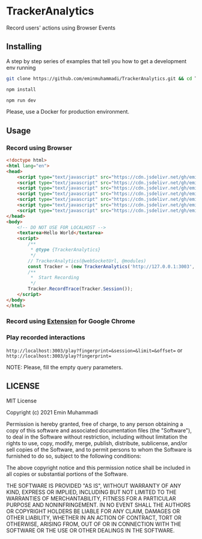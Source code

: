 # TrackerAnalytics

Record users' actions using Browser Events

## Installing
A step by step series of examples that tell you how to get a development env running

```bash
git clone https://github.com/eminmuhammadi/TrackerAnalytics.git && cd TrackerAnalytics
```

```bash
npm install
```

```bash
npm run dev
```

Please, use a Docker for production environment.

## Usage
### Record using Browser
```html
<!doctype html>
<html lang="en">
<head>
    <script type="text/javascript" src="https://cdn.jsdelivr.net/gh/eminmuhammadi/TrackerAnalytics@0.1.0/extension/lib/client.min.js"></script>
    <script type="text/javascript" src="https://cdn.jsdelivr.net/gh/eminmuhammadi/TrackerAnalytics@0.1.0/extension/lib/crypto.min.js"></script>
    <script type="text/javascript" src="https://cdn.jsdelivr.net/gh/eminmuhammadi/TrackerAnalytics@0.1.0/extension/lib/underscore.min.js"></script>
    <script type="text/javascript" src="https://cdn.jsdelivr.net/gh/eminmuhammadi/TrackerAnalytics@0.1.0/extension/lib/observe.js"></script>
    <script type="text/javascript" src="https://cdn.jsdelivr.net/gh/eminmuhammadi/TrackerAnalytics@0.1.0/extension/lib/rrweb.js"></script>
    <script type="text/javascript" src="https://cdn.jsdelivr.net/gh/eminmuhammadi/TrackerAnalytics@0.1.0/extension/lib/socket.io.min.js"></script>
    <script type="text/javascript" src="https://cdn.jsdelivr.net/gh/eminmuhammadi/TrackerAnalytics@0.1.0/extension/src/main.js"></script>
</head>
<body>
    <!-- DO NOT USE FOR LOCALHOST -->
    <textarea>Hello World</textarea>
    <script>
        /**
         * @type {TrackerAnalytics}
         */
        // TrackerAnalytics(@webSocketUrl, @modules)
        const Tracker = (new TrackerAnalytics('http://127.0.0.1:3003', {io,rrwebRecord,ClientJS,CryptoJS,_}));
        /**
         *  Start Recording
         */
        Tracker.RecordTrace(Tracker.Session());
    </script>
</body>
</html>
```
### Record using [Extension](/extension) for Google Chrome

### Play recorded interactions
```http://localhost:3003/play?fingerprint=&session=&limit=&offset=``` or ```http://localhost:3003/play?fingerprint=```

NOTE: Please, fill the empty query parameters.

## LICENSE
MIT License

Copyright (c) 2021 Emin Muhammadi

Permission is hereby granted, free of charge, to any person obtaining a copy
of this software and associated documentation files (the "Software"), to deal
in the Software without restriction, including without limitation the rights
to use, copy, modify, merge, publish, distribute, sublicense, and/or sell
copies of the Software, and to permit persons to whom the Software is
furnished to do so, subject to the following conditions:

The above copyright notice and this permission notice shall be included in all
copies or substantial portions of the Software.

THE SOFTWARE IS PROVIDED "AS IS", WITHOUT WARRANTY OF ANY KIND, EXPRESS OR
IMPLIED, INCLUDING BUT NOT LIMITED TO THE WARRANTIES OF MERCHANTABILITY,
FITNESS FOR A PARTICULAR PURPOSE AND NONINFRINGEMENT. IN NO EVENT SHALL THE
AUTHORS OR COPYRIGHT HOLDERS BE LIABLE FOR ANY CLAIM, DAMAGES OR OTHER
LIABILITY, WHETHER IN AN ACTION OF CONTRACT, TORT OR OTHERWISE, ARISING FROM,
OUT OF OR IN CONNECTION WITH THE SOFTWARE OR THE USE OR OTHER DEALINGS IN THE
SOFTWARE.
